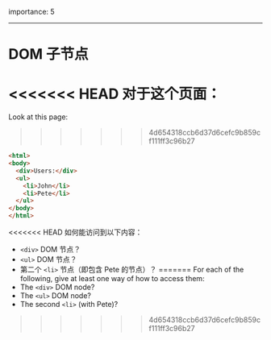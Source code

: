 importance: 5

---

# DOM 子节点

<<<<<<< HEAD
对于这个页面：
=======
Look at this page:
>>>>>>> 4d654318ccb6d37d6cefc9b859cf111ff3c96b27

```html
<html>
<body>
  <div>Users:</div>
  <ul>
    <li>John</li>
    <li>Pete</li>
  </ul>
</body>
</html>
```

<<<<<<< HEAD
如何能访问到以下内容：
- `<div>` DOM 节点？
-  `<ul>` DOM 节点？
-  第二个 `<li>` 节点（即包含 Pete 的节点）？
=======
For each of the following, give at least one way of how to access them:
- The `<div>` DOM node?
- The `<ul>` DOM node?
- The second `<li>` (with Pete)?
>>>>>>> 4d654318ccb6d37d6cefc9b859cf111ff3c96b27
